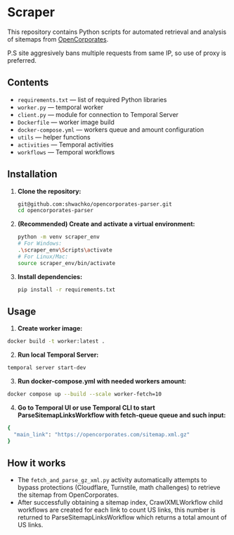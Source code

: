 
# Scraper

This repository contains Python scripts for automated retrieval and analysis of sitemaps from [OpenCorporates](https://opencorporates.com/).

P.S site aggresively bans multiple requests from same IP, so use of proxy is preferred.

## Contents
- `requirements.txt` — list of required Python libraries
- `worker.py` — temporal worker
- `client.py` — module for connection to Temporal Server
- `Dockerfile` — worker image build
- `docker-compose.yml` — workers queue and amount configuration
- `utils` — helper functions
- `activities` — Temporal activities
- `workflows` — Temporal workflows

## Installation

1. **Clone the repository:**
   ```bash
   git@github.com:shwachko/opencorporates-parser.git
   cd opencorporates-parser
   ```

2. **(Recommended) Create and activate a virtual environment:**
   ```bash
   python -m venv scraper_env
   # For Windows:
   .\scraper_env\Scripts\activate
   # For Linux/Mac:
   source scraper_env/bin/activate
   ```

3. **Install dependencies:**
   ```bash
   pip install -r requirements.txt
   ```

## Usage

1. **Create worker image:**
```bash 
docker build -t worker:latest .
```

2. **Run local Temporal Server:**
```bash 
temporal server start-dev
```

3. **Run docker-compose.yml with needed workers amount:**
```bash 
docker compose up --build --scale worker-fetch=10
```
4. **Go to Temporal UI or use Temporal CLI to start ParseSitemapLinksWorkflow with fetch-queue queue and such input:**
```bash 
{
  "main_link": "https://opencorporates.com/sitemap.xml.gz"
}
```
## How it works
- The `fetch_and_parse_gz_xml.py` activity automatically attempts to bypass protections (Cloudflare, Turnstile, math challenges) to retrieve the sitemap from OpenCorporates.
- After successfully obtaining a sitemap index, CrawlXMLWorkflow child workflows are created for each link to count US links, this number is returned to ParseSitemapLinksWorkflow which returns a total amount of US links.
